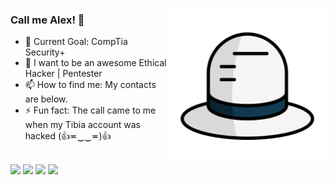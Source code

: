 <a href="https://www.flaticon.com/premium-icon/white-hat_3323684"><img title="Elastic1/Flaticon.com" align="right" src="https://raw.githubusercontent.com/alextibor/alextibor/main/repofiles/png/hacking/white-hat.png" width="250" height="250"></a>

### Call me Alex! 👋

- 🎯 Current Goal: CompTia Security+
- 🏁 I want to be an awesome Ethical Hacker | Pentester
- 📫 How to find me: My contacts are below.
- ⚡ Fun fact: The call came to me when my Tibia account was hacked (👍≖‿‿≖)👍
<br/>
<a href="https://www.linkedin.com/in/alextibor" target="_blank"><img src="https://img.shields.io/badge/-LinkedIn-0077b5"></a> <a href="https://twitter.com/alextibor_" target="_blank"><img src="https://img.shields.io/badge/-Twitter-00acee"></a> <a href="https://app.hackthebox.com/profile/38977" target="_blank"><img src="https://img.shields.io/badge/-HTB-9FEF00"></a> <a href="https://hackerone.com/alextibor" target="_blank"><img src="https://img.shields.io/badge/-HackerOne-474747"></a>
